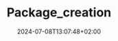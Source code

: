 ---
weight: 999
title: "Package_creation"
description: ""
icon: "article"
date: "2024-07-08T13:07:48+02:00"
lastmod: "2024-07-08T13:07:48+02:00"
draft: true
toc: true
---